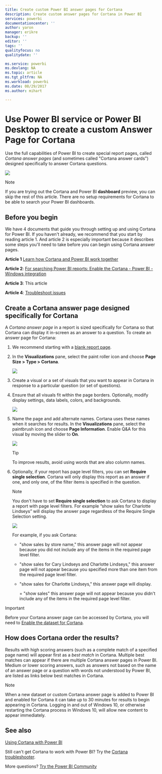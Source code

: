 ```yaml
---
title: Create custom Power BI answer pages for Cortana
description: Create custom answer pages for Cortana in Power BI
services: powerbi
documentationcenter: ''
author: yaron
manager: erikre
backup: ''
editor: ''
tags: ''
qualityfocus: no
qualitydate: ''

ms.service: powerbi
ms.devlang: NA
ms.topic: article
ms.tgt_pltfrm: NA
ms.workload: powerbi
ms.date: 08/29/2017
ms.author: mihart

---
```

# Use Power BI service or Power BI Desktop to create a custom Answer Page for Cortana
Use the full capabilities of Power BI to create special report pages, called *Cortana answer pages* (and sometimes called "Cortana answer cards") designed specifically to answer Cortana questions.

![](media/powerbi-service-cortana-desktop-entity-cards/power-bi-cortana.png)

> [!NOTE]
> If you are trying out the Cortana and Power BI **dashboard** preview, you can skip the rest of this article. There are no setup requirements for Cortana to be able to search your Power BI dashboards.
> 
> 

## Before you begin
We have 4 documents that guide you through setting up and using Cortana for Power BI. If you haven't already, we recommend that you start by reading article 1. And article 2 is especially important because it describes some steps you'll need to take before you can begin using Cortana answer pages.

**Article 1** [Learn how Cortana and Power BI work together](powerbi-service-cortana-intro.md)

**Article 2**: [For searching Power BI reports: Enable the Cortana - Power BI - Windows integration](powerbi-service-cortana-enable.md)

**Article 3**: This article

**Article 4**: [Troubleshoot issues](powerbi-service-cortana-troubleshoot.md)

## Create a Cortana answer page designed specifically for Cortana
A *Cortana answer page* in a report is sized specifically for Cortana so that Cortana can display it in-screen as an answer to a question.  To create an answer page for Cortana:

1. We recommend starting with a [blank report page](power-bi-report-add-page.md).
2. In the **Visualizations** pane, select the paint roller icon and choose **Page Size > Type > Cortana**.
   
    ![](media/powerbi-service-cortana-desktop-entity-cards/PBI-cortana-page-size-new.png)
3. Create a visual or a set of visuals that you want to appear in Cortana in response to a particular question (or set of questions).
4. Ensure that all visuals fit within the page borders.  Optionally, modify display settings, data labels, colors, and backgrounds.  
   
    ![](media/powerbi-service-cortana-desktop-entity-cards/PBI_Cortana_modify-new.png)
5. Name the page and add alternate names.  Cortana uses these names when it searches for results. In the **Visualizations** pane, select the paintbrush icon and choose **Page Information**. Enable Q&A for this visual by moving the slider to **On**.
   
    ![](media/powerbi-service-cortana-desktop-entity-cards/PBI_cortana_names-newer.png)
   
   > [!TIP]
   > To improve results, avoid using words that are also column names.
   > 
   > 
6. Optionally, if your report has page level filters, you can set **Require single selection**. Cortana will only display this report as an answer if one, and only one, of the filter items is specified in the question.
   
   > [!NOTE]
   > You don't have to set **Require single selection** to ask Cortana to display a report with page level filters.  For example “show sales for Charlotte Lindseys” will display the answer page regardless of the Require Single Selection setting.
   > 
   > 
   
     ![](media/powerbi-service-cortana-desktop-entity-cards/PBI-cortana-single-selection-new.png)
   
      For example, if you ask Cortana:
   
   * "show sales by store name," this answer page will not appear because you did not include any of the items in the required page level filter.
   * "show sales for Cary Lindseys and Charlotte Lindseys," this answer page will not appear because you specified more than one item from the required page level filter.
   * "show sales for Charlotte Lindseys," this answer page will display.
     
     = "show sales" this answer page will not appear because you didn't include any of the items in the required page level filter.

> [!IMPORTANT]
> Before your Cortana answer page can be accessed by Cortana, you will need to [Enable the dataset for Cortana](powerbi-service-cortana-enable.md).
> 
> 

## How does Cortana order the results?
Results with high scoring answers (such as a complete match of a specified page name) will appear first as a *best match* in Cortana. Multiple best matches can appear if there are multiple Cortana answer pages in Power BI. Medium or lower scoring answers, such as answers not based on the name of an answer page or a question with words not understood by Power BI, are listed as links below best matches in Cortana.

> [!NOTE]
> When a new dataset or custom Cortana answer page is added to Power BI and enabled for Cortana it can take up to 30 minutes for results to begin appearing in Cortana. Logging in and out of Windows 10, or otherwise restarting the Cortana process in Windows 10, will allow new content to appear immediately.
> 
> 

## See also
[Using Cortana with Power BI](powerbi-service-cortana-intro.md)

Still can't get Cortana to work with Power BI?  Try the [Cortana troubleshooter](powerbi-service-cortana-troubleshoot.md).

More questions? [Try the Power BI Community](http://community.powerbi.com/)

